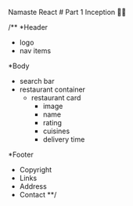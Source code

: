 Namaste React # Part 1 Inception 🚀🚀

/\*\*
\*Header

- logo
- nav items

\*Body

- search bar
- restaurant container
  - restaurant card
    - image
    - name
    - rating
    - cuisines
    - delivery time

\*Footer

- Copyright
- Links
- Address
- Contact
  \*\*/
